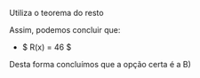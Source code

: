 
Utiliza o teorema do resto 

Assim, podemos concluir que: 

 - $ R(x) = 46 $ 

  Desta forma concluímos que a opção certa é a B)